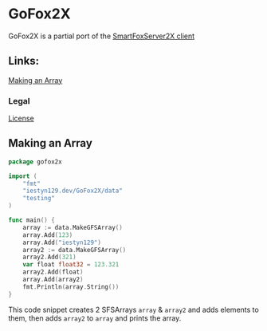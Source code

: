 # GoFox2X
GoFox2X is a partial port of the [SmartFoxServer2X client](https://www.smartfoxserver.com/products/sfs2x)

## Links:

[Making an Array](#making-an-array)

### Legal
[License](https://github.com/iestyn129/GoFox2X/blob/main/LICENSE)

Making an Array
-
```go
package gofox2x

import (
	"fmt"
	"iestyn129.dev/GoFox2X/data"
	"testing"
)

func main() {
	array := data.MakeGFSArray()
	array.Add(123)
	array.Add("iestyn129")
	array2 := data.MakeGFSArray()
	array2.Add(321)
	var float float32 = 123.321
	array2.Add(float)
	array.Add(array2)
	fmt.Println(array.String())
}
```

This code snippet creates 2 SFSArrays `array` & `array2` and adds elements to them, then adds `array2` to `array` and prints the array.
